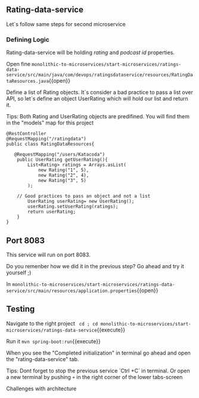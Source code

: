 
## Rating-data-service 

Let´s follow same steps for second microservice


### Defining Logic

Rating-data-service will be holding *rating* and *podcast id* properties.

Open fine `monolithic-to-microservices/start-microservices/ratings-data-service/src/main/java/com/devops/ratingsdataservice/resources/RatingDataResources.java`{{open}}

Define a list of Rating objects.
It´s consider a bad practice to pass a list over API, so let´s define an object UserRating  which will hold our list and return it.

Tips: Both Rating and UserRating objects are predifined. You will find them in the "models" map for this project

```
@RestController
@RequestMapping("/ratingdata")
public class RatingDataResources{

   @RequestMapping("/users/Katacoda")
    public UserRating getUserRating(){
        List<Rating> ratings = Arrays.asList(
            new Rating("1", 5), 
            new Rating("2", 4),
            new Rating("3", 5)
        );
   
    // Good practices to pass an object and not a list
        UserRating userRating= new UserRating();
        userRating.setUserRating(ratings);
        return userRating;
    }
} 
```

## Port 8083

This service will run on port 8083.

Do you remenber how we did it in the previous step? Go ahead and try it yourself ;) 

In `monolithic-to-microservices/start-microservices/ratings-data-service/src/main/resources/application.properties`{{open}} 

## Testing

Navigate to the right project ` cd ; cd monolithic-to-microservices/start-microservices/ratings-data-service`{{execute}}

Run it `mvn spring-boot:run`{{execute}}

When you see the "Completed initialization" in terminal go ahead and open the "rating-data-service" tab.

Tips: Dont forget to stop the previous service ´Ctrl +C´ in terminal. Or open a new terminal by pushing `+` in the right corner of the lower tabs-screen


Challenges with architecture